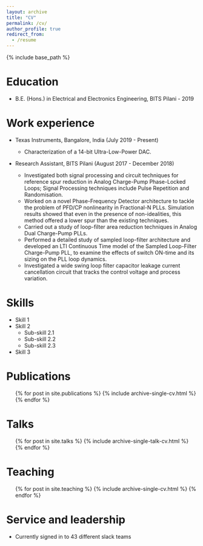 ```yaml
---
layout: archive
title: "CV"
permalink: /cv/
author_profile: true
redirect_from:
  - /resume
---
```


{% include base_path %}

Education
======
* B.E. (Hons.) in Electrical and Electronics Engineering, BITS Pilani - 2019

Work experience
======
* Texas Instruments, Bangalore, India (July 2019 - Present)
  * Characterization of a 14-bit Ultra-Low-Power DAC. 

* Research Assistant, BITS Pilani (August 2017 - December 2018)
  * Investigated both signal processing and circuit techniques for reference spur reduction in Analog Charge-Pump Phase-Locked Loops; Signal Processing techniques include Pulse Repetition and Randomisation.
  * Worked on a novel Phase-Frequency Detector architecture to tackle the problem of PFD/CP nonlinearity in Fractional-N PLLs. Simulation results showed that even in the presence of non-idealities, this method offered a lower spur than the existing techniques.
  * Carried out a study of loop-filter area reduction techniques in Analog Dual Charge-Pump PLLs.
  * Performed a detailed study of sampled loop-filter architecture and developed an LTI Continuous Time model of the Sampled Loop-Filter Charge-Pump PLL, to examine the effects of switch ON-time and its sizing on the PLL loop dynamics.
  * Investigated a wide swing loop filter capacitor leakage current cancellation circuit that tracks the control voltage and process variation.
  
Skills
======
* Skill 1
* Skill 2
  * Sub-skill 2.1
  * Sub-skill 2.2
  * Sub-skill 2.3
* Skill 3

Publications
======
  <ul>{% for post in site.publications %}
    {% include archive-single-cv.html %}
  {% endfor %}</ul>
  
Talks
======
  <ul>{% for post in site.talks %}
    {% include archive-single-talk-cv.html %}
  {% endfor %}</ul>
  
Teaching
======
  <ul>{% for post in site.teaching %}
    {% include archive-single-cv.html %}
  {% endfor %}</ul>
  
Service and leadership
======
* Currently signed in to 43 different slack teams

